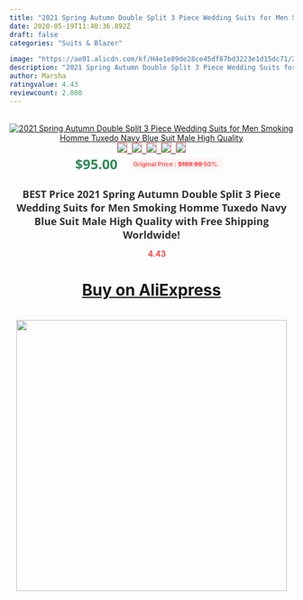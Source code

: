 ```yaml
---
title: "2021 Spring Autumn Double Split 3 Piece Wedding Suits for Men Smoking Homme Tuxedo Navy Blue Suit Male High Quality"
date: 2020-05-19T11:40:36.892Z
draft: false
categories: "Suits & Blazer"

image: "https://ae01.alicdn.com/kf/H4e1e89de28ce45df87bd3223e1d15dc71/2021-Spring-Autumn-Double-Split-3-Piece-Wedding-Suits-for-Men-Smoking-Homme-Tuxedo-Navy-Blue.jpg"
description: "2021 Spring Autumn Double Split 3 Piece Wedding Suits for Men Smoking Homme Tuxedo Navy Blue Suit Male High Quality"
author: Marsha
ratingvalue: 4.43
reviewcount: 2.000
---
```

<br>
<div style="text-align: center;">
<a href="https://s.click.aliexpress.com/e/_AMfVpF" target="_blank" rel="nofollow noopener noreferrer"><img alt="2021 Spring Autumn Double Split 3 Piece Wedding Suits for Men Smoking Homme Tuxedo Navy Blue Suit Male High Quality" class="magnifier-image" src="https://ae01.alicdn.com/kf/H4e1e89de28ce45df87bd3223e1d15dc71/2021-Spring-Autumn-Double-Split-3-Piece-Wedding-Suits-for-Men-Smoking-Homme-Tuxedo-Navy-Blue.jpg_640x640.jpg">
<br>
<img style="border:1px solid salmon" src="https://ae01.alicdn.com/kf/H4e1e89de28ce45df87bd3223e1d15dc71/2021-Spring-Autumn-Double-Split-3-Piece-Wedding-Suits-for-Men-Smoking-Homme-Tuxedo-Navy-Blue.jpg_120x120.jpg">&nbsp;&nbsp;<img style="border:1px solid salmon" src="https://ae01.alicdn.com/kf/He0ad824807cb45f681201f62f3d62651M/2021-Spring-Autumn-Double-Split-3-Piece-Wedding-Suits-for-Men-Smoking-Homme-Tuxedo-Navy-Blue.jpg_120x120.jpg">&nbsp;&nbsp;<img style="border:1px solid salmon" src="https://ae01.alicdn.com/kf/H78f01cc65633466689ff14234a2fb58dE/2021-Spring-Autumn-Double-Split-3-Piece-Wedding-Suits-for-Men-Smoking-Homme-Tuxedo-Navy-Blue.jpg_120x120.jpg">&nbsp;&nbsp;<img style="border:1px solid salmon" src="https://ae01.alicdn.com/kf/H9e8e30124fb148caa91d51a2fb078492c/2021-Spring-Autumn-Double-Split-3-Piece-Wedding-Suits-for-Men-Smoking-Homme-Tuxedo-Navy-Blue.jpg_120x120.jpg">&nbsp;&nbsp;<img style="border:1px solid salmon" src="https://ae01.alicdn.com/kf/Ha717dda66408441b957c642b8822c760f/2021-Spring-Autumn-Double-Split-3-Piece-Wedding-Suits-for-Men-Smoking-Homme-Tuxedo-Navy-Blue.jpg_120x120.jpg"></a></div><br0>
<div style="text-align: center;"><span style="background-color: white; border: 0px; box-sizing: border-box; color: seagreen; display: inline-block; font-family: &quot;open sans&quot; , &quot;arial&quot; , &quot;helvetica&quot; , sans-serif , &quot;heiti&quot;; font-size: 24px; font-stretch: inherit; font-weight: 700; line-height: inherit; margin: 0px 10px 0px 0px; padding: 0px; vertical-align: middle;">$95.00 </span>
<span style="background: rgb(255 , 241 , 241); border-radius: 3px; border: 0px; box-sizing: border-box; color: #ff4747; display: inline-block; font-family: inherit; font-size: 12px; font-stretch: inherit; font-style: inherit; font-variant: inherit; font-weight: 600; line-height: inherit; margin: 0px; padding: 2px 5px; transform: scale(0.9); vertical-align: middle;">Original Price : <b style="text-decoration: line-through;">$189.99 </b> 50%&nbsp;&nbsp;</span></div>
<h1 style="color: #333333; display: inline-block; font-family: &quot;open sans&quot; , &quot;arial&quot; , &quot;helvetica&quot; , sans-serif , &quot;heiti&quot;; font-size: 18px; font-stretch: inherit; font-weight: 700; text-align: center;">BEST Price 2021 Spring Autumn Double Split 3 Piece Wedding Suits for Men Smoking Homme Tuxedo Navy Blue Suit Male High Quality with Free Shipping Worldwide!</h1>
<div style="color: #ff4747; text-align: center;">
<img src="https://4.bp.blogspot.com/-M0ZcTcb-5uY/XleCXlxnR4I/AAAAAAAAAEc/OrjgMkXV1oMQFaCRZj5HQwOCBcu3w1FegCPcBGAYYCw/s1600/star.png" style="height: 15px;">&nbsp;<b>4.43</b></div>
<div class="button_cont" align="center"><a class="buynow_a" href="https://s.click.aliexpress.com/e/_AMfVpF" target="_blank" rel="nofollow noopener noreferrer"><H1>Buy on AliExpress</H1></a></div><br>
<div class="separator" style="clear: both; text-align: center;">
<img src="https://lh3.googleusercontent.com/-pTy5HemUv9M/XlePHvY0dAI/AAAAAAAAAE4/0nX5iRUoIWY8eMW9Dpxeirr157OZliDIgCLcBGAsYHQ/s1600/badge.gif" width="480">
</div>
